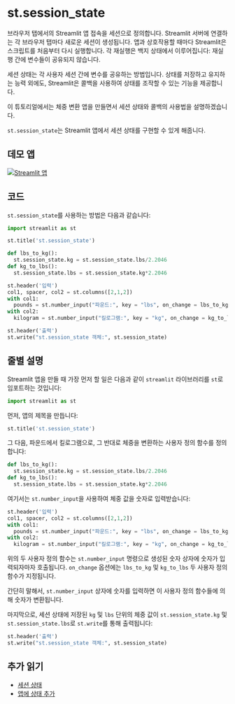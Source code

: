 # st.session_state

브라우저 탭에서의 Streamlit 앱 접속을 세션으로 정의합니다. Streamlit 서버에 연결하는 각 브라우저 탭마다 새로운 세션이 생성됩니다. 앱과 상호작용할 때마다 Streamlit은 스크립트를 처음부터 다시 실행합니다. 각 재실행은 백지 상태에서 이루어집니다: 재실행 간에 변수들이 공유되지 않습니다.

세션 상태는 각 사용자 세션 간에 변수를 공유하는 방법입니다. 상태를 저장하고 유지하는 능력 외에도, Streamlit은 콜백을 사용하여 상태를 조작할 수 있는 기능을 제공합니다.

이 튜토리얼에서는 체중 변환 앱을 만들면서 세션 상태와 콜백의 사용법을 설명하겠습니다.

`st.session_state`는 Streamlit 앱에서 세션 상태를 구현할 수 있게 해줍니다.

## 데모 앱

[![Streamlit 앱](https://static.streamlit.io/badges/streamlit_badge_black_white.svg)](https://share.streamlit.io/dataprofessor/st.session_state/)

## 코드
`st.session_state`를 사용하는 방법은 다음과 같습니다:
```python
import streamlit as st

st.title('st.session_state')

def lbs_to_kg():
  st.session_state.kg = st.session_state.lbs/2.2046
def kg_to_lbs():
  st.session_state.lbs = st.session_state.kg*2.2046

st.header('입력')
col1, spacer, col2 = st.columns([2,1,2])
with col1:
  pounds = st.number_input("파운드:", key = "lbs", on_change = lbs_to_kg)
with col2:
  kilogram = st.number_input("킬로그램:", key = "kg", on_change = kg_to_lbs)

st.header('출력')
st.write("st.session_state 객체:", st.session_state)
```

## 줄별 설명
Streamlit 앱을 만들 때 가장 먼저 할 일은 다음과 같이 `streamlit` 라이브러리를 `st`로 임포트하는 것입니다:
```python
import streamlit as st
```

먼저, 앱의 제목을 만듭니다:
```python
st.title('st.session_state')
```

그 다음, 파운드에서 킬로그램으로, 그 반대로 체중을 변환하는 사용자 정의 함수를 정의합니다:
```python
def lbs_to_kg():
  st.session_state.kg = st.session_state.lbs/2.2046
def kg_to_lbs():
  st.session_state.lbs = st.session_state.kg*2.2046
```

여기서는 `st.number_input`을 사용하여 체중 값을 숫자로 입력받습니다:
```python
st.header('입력')
col1, spacer, col2 = st.columns([2,1,2])
with col1:
  pounds = st.number_input("파운드:", key = "lbs", on_change = lbs_to_kg)
with col2:
  kilogram = st.number_input("킬로그램:", key = "kg", on_change = kg_to_lbs)
```
위의 두 사용자 정의 함수는 `st.number_input` 명령으로 생성된 숫자 상자에 숫자가 입력되자마자 호출됩니다. `on_change` 옵션에는 `lbs_to_kg` 및 `kg_to_lbs` 두 사용자 정의 함수가 지정됩니다.

간단히 말해서, `st.number_input` 상자에 숫자를 입력하면 이 사용자 정의 함수들에 의해 숫자가 변환됩니다.

마지막으로, 세션 상태에 저장된 `kg` 및 `lbs` 단위의 체중 값이 `st.session_state.kg` 및 `st.session_state.lbs`로 `st.write`를 통해 출력됩니다:
```python
st.header('출력')
st.write("st.session_state 객체:", st.session_state)
```

## 추가 읽기
- [세션 상태](https://docs.streamlit.io/library/api-reference/session-state)
- [앱에 상태 추가](https://docs.streamlit.io/library/advanced-features/session-state)
